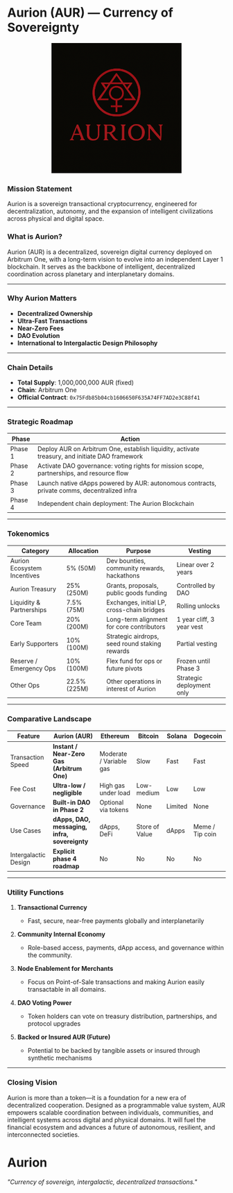 # Aurion (AUR) — Currency of Sovereignty

<p align="center">
  <img src="https://github.com/ardNET369/Aurion/blob/main/aurion.png" alt="Aurion Logo" width="300"/>
</p>


### Mission Statement

Aurion is a sovereign transactional cryptocurrency, engineered for decentralization, autonomy, and the expansion of intelligent civilizations across physical and digital space.

### What is Aurion?

Aurion (AUR) is a decentralized, sovereign digital currency deployed on Arbitrum One, with a long-term vision to evolve into an independent Layer 1 blockchain. It serves as the backbone of intelligent, decentralized coordination across planetary and interplanetary domains.

---

### Why Aurion Matters

* **Decentralized Ownership**
* **Ultra-Fast Transactions**
* **Near-Zero Fees**
* **DAO Evolution**
* **International to Intergalactic Design Philosophy**

---

### Chain Details

* **Total Supply**: 1,000,000,000 AUR (fixed)
* **Chain**: Arbitrum One
* **Official Contract**: `0x75Fdb85b04cb1606650F635A74FF7AD2e3C88f41`

---

### Strategic Roadmap

| **Phase** | **Action**                                                                                     |
| --------- | ---------------------------------------------------------------------------------------------- |
| Phase 1   | Deploy AUR on Arbitrum One, establish liquidity, activate treasury, and initiate DAO framework |
| Phase 2   | Activate DAO governance: voting rights for mission scope, partnerships, and resource flow      |
| Phase 3   | Launch native dApps powered by AUR: autonomous contracts, private comms, decentralized infra   |
| Phase 4   | Independent chain deployment: The Aurion Blockchain |

---

### Tokenomics

| **Category**                | **Allocation** | **Purpose**                                    | **Vesting**               |
| --------------------------- | -------------- | ---------------------------------------------- | ------------------------- |
| Aurion Ecosystem Incentives | 5% (50M)     | Dev bounties, community rewards, hackathons    | Linear over 2 years       |
| Aurion Treasury             | 25% (250M)   | Grants, proposals, public goods funding        | Controlled by DAO         |
| Liquidity & Partnerships    | 7.5% (75M)     | Exchanges, initial LP, cross-chain bridges     | Rolling unlocks           |
| Core Team                   | 20% (200M)   | Long-term alignment for core contributors      | 1 year cliff, 3 year vest |
| Early Supporters            | 10% (100M)   | Strategic airdrops, seed round staking rewards | Partial vesting           |
| Reserve / Emergency Ops     | 10% (100M)   | Flex fund for ops or future pivots             | Frozen until Phase 3      |
| Other Ops              | 22.5% (225M)   | Other operations in interest of Aurion   | Strategic deployment only |

---

### Comparative Landscape

| Feature              | **Aurion (AUR)**                              | Ethereum                | Bitcoin        | Solana  | Dogecoin        |
| -------------------- | --------------------------------------------- | ----------------------- | -------------- | ------- | --------------- |
| Transaction Speed    | **Instant / Near-Zero Gas (Arbitrum One)**    | Moderate / Variable gas | Slow           | Fast    | Fast            |
| Fee Cost             | **Ultra-low / negligible**                    | High gas under load     | Low-medium     | Low     | Low             |
| Governance           | **Built-in DAO in Phase 2**                   | Optional via tokens     | None           | Limited | None            |
| Use Cases            | **dApps, DAO, messaging, infra, sovereignty** | dApps, DeFi             | Store of Value | dApps   | Meme / Tip coin |
| Intergalactic Design | **Explicit phase 4 roadmap**                  | No                      | No             | No      | No              |

---

### Utility Functions

1. **Transactional Currency**

   * Fast, secure, near-free payments globally and interplanetarily

2. **Community Internal Economy**

   * Role-based access, payments, dApp access, and governance within the community.

3. **Node Enablement for Merchants**

   * Focus on Point-of-Sale transactions and making Aurion easily transactable in all domains.

4. **DAO Voting Power**

   * Token holders can vote on treasury distribution, partnerships, and protocol upgrades

5. **Backed or Insured AUR (Future)**

   * Potential to be backed by tangible assets or insured through synthetic mechanisms

---

### Closing Vision

Aurion is more than a token—it is a foundation for a new era of decentralized cooperation. Designed as a programmable value system, AUR empowers scalable coordination between individuals, communities, and intelligent systems across digital and physical domains. It will fuel the financial ecosystem and advances a future of autonomous, resilient, and interconnected societies.

# Aurion
*"Currency of sovereign, intergalactic, decentralized transactions."*
